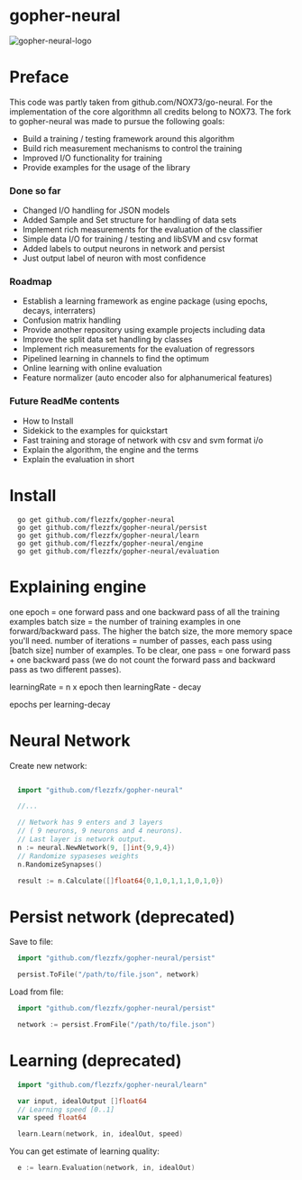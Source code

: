gopher-neural
==============
![gopher-neural-logo](http://alexander.bre.sk/x/gopher-neural-small.png " The Gopher Neural logo ")


# Preface
This code was partly taken from github.com/NOX73/go-neural. For the implementation of the core algorithmn all credits belong to NOX73. The fork to gopher-neural was made to pursue the following goals:
* Build a training / testing framework around this algorithm
* Build rich measurement mechanisms to control the training
* Improved I/O functionality for training
* Provide examples for the usage of the library

### Done so far

* Changed I/O handling for JSON models
* Added Sample and Set structure for handling of data sets
* Implement rich measurements for the evaluation of the classifier
* Simple data I/O for training / testing and libSVM and csv format
* Added labels to output neurons in network and persist
* Just output label of neuron with most confidence

### Roadmap

* Establish a learning framework as engine package (using epochs, decays, interraters)
* Confusion matrix handling
* Provide another repository using example projects including data
* Improve the split data set handling by classes
* Implement rich measurements for the evaluation of regressors
* Pipelined learning in channels to find the optimum
* Online learning with online evaluation
* Feature normalizer (auto encoder also for alphanumerical features)

### Future ReadMe contents
* How to Install
* Sidekick to the examples for quickstart
* Fast training and storage of network with csv and svm format i/o
* Explain the algorithm, the engine and the terms
* Explain the evaluation in short

# Install

```
  go get github.com/flezzfx/gopher-neural
  go get github.com/flezzfx/gopher-neural/persist
  go get github.com/flezzfx/gopher-neural/learn
  go get github.com/flezzfx/gopher-neural/engine
  go get github.com/flezzfx/gopher-neural/evaluation
```

# Explaining engine

one epoch = one forward pass and one backward pass of all the training examples
batch size = the number of training examples in one forward/backward pass. The higher the batch size, the more memory space you'll need.
number of iterations = number of passes, each pass using [batch size] number of examples. To be clear, one pass = one forward pass + one backward pass (we do not count the forward pass and backward pass as two different passes).


learningRate = <number>
n x epoch
	then learningRate - decay

  epochs per learning-decay


# Neural Network

Create new network:

```go

  import "github.com/flezzfx/gopher-neural"

  //...

  // Network has 9 enters and 3 layers
  // ( 9 neurons, 9 neurons and 4 neurons).
  // Last layer is network output.
  n := neural.NewNetwork(9, []int{9,9,4})
  // Randomize sypaseses weights
  n.RandomizeSynapses()

  result := n.Calculate([]float64{0,1,0,1,1,1,0,1,0})

```

# Persist network (deprecated)

Save to file:

```go
  import "github.com/flezzfx/gopher-neural/persist"

  persist.ToFile("/path/to/file.json", network)
```

Load from file:

```go
  import "github.com/flezzfx/gopher-neural/persist"

  network := persist.FromFile("/path/to/file.json")
```

# Learning (deprecated)

```go
  import "github.com/flezzfx/gopher-neural/learn"

  var input, idealOutput []float64
  // Learning speed [0..1]
  var speed float64

  learn.Learn(network, in, idealOut, speed)
```

You can get estimate of learning quality:

```go
  e := learn.Evaluation(network, in, idealOut)
```
